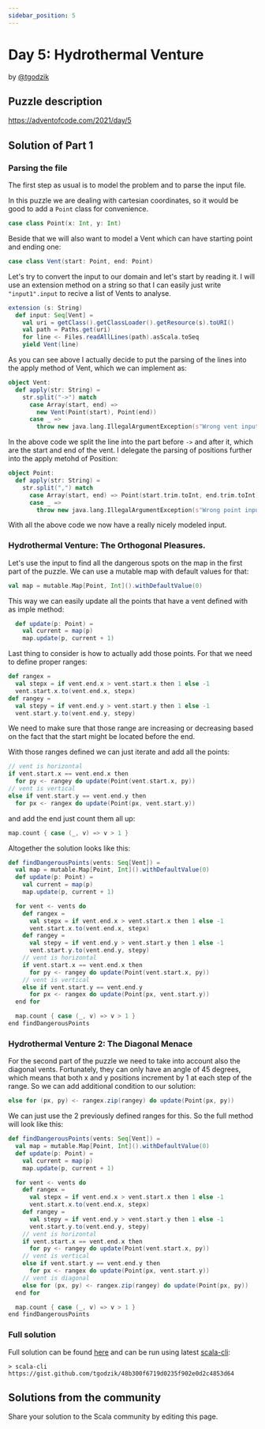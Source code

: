 ```yaml
---
sidebar_position: 5
---
```


# Day 5: Hydrothermal Venture

by [@tgodzik](https://github.com/tgodzik)

## Puzzle description

https://adventofcode.com/2021/day/5

## Solution of Part 1

### Parsing the file

The first step as usual is to model the problem and to parse the input file.

In this puzzle we are dealing with cartesian coordinates, so it would be good to
add a `Point` class for convenience.

```scala
case class Point(x: Int, y: Int)
```

Beside that we will also want to model a Vent which can have starting point and
ending one:

```scala
case class Vent(start: Point, end: Point)
```

Let's try to convert the input to our domain and let's start by reading it. I
will use an extension method on a string so that I can easily just write
`"input1".input` to recive a list of Vents to analyse.

```scala
extension (s: String)
  def input: Seq[Vent] =
    val uri = getClass().getClassLoader().getResource(s).toURI()
    val path = Paths.get(uri)
    for line <- Files.readAllLines(path).asScala.toSeq
    yield Vent(line)
```

As you can see above I actually decide to put the parsing of the lines into the
apply method of Vent, which we can implement as:

```scala
object Vent:
  def apply(str: String) =
    str.split("->") match
      case Array(start, end) =>
        new Vent(Point(start), Point(end))
      case _ =>
        throw new java.lang.IllegalArgumentException(s"Wrong vent input $str")
```

In the above code we split the line into the part before `->` and after it,
which are the start and end of the vent. I delegate the parsing of positions
further into the apply metohd of Position:

```scala
object Point:
  def apply(str: String) =
    str.split(",") match
      case Array(start, end) => Point(start.trim.toInt, end.trim.toInt)
      case _ =>
        throw new java.lang.IllegalArgumentException(s"Wrong point input $str")
```

With all the above code we now have a really nicely modeled input.

### Hydrothermal Venture: The Orthogonal Pleasures.

Let's use the input to find all the dangerous spots on the map in the first part
of the puzzle. We can use a mutable map with default values for that:

```scala
val map = mutable.Map[Point, Int]().withDefaultValue(0)
```

This way we can easily update all the points that have a vent defined with as
imple method:

```scala
  def update(p: Point) =
    val current = map(p)
    map.update(p, current + 1)
```

Last thing to consider is how to actually add those points. For that we need to
define proper ranges:

```scala
def rangex =
  val stepx = if vent.end.x > vent.start.x then 1 else -1
  vent.start.x.to(vent.end.x, stepx)
def rangey =
  val stepy = if vent.end.y > vent.start.y then 1 else -1
  vent.start.y.to(vent.end.y, stepy)
```

We need to make sure that those range are increasing or decreasing based on the
fact that the start might be located before the end.

With those ranges defined we can just iterate and add all the points:

```scala
// vent is horizontal
if vent.start.x == vent.end.x then
  for py <- rangey do update(Point(vent.start.x, py))
// vent is vertical
else if vent.start.y == vent.end.y then
  for px <- rangex do update(Point(px, vent.start.y))
```

and add the end just count them all up:

```scala
map.count { case (_, v) => v > 1 }
```

Altogether the solution looks like this:

```scala
def findDangerousPoints(vents: Seq[Vent]) =
  val map = mutable.Map[Point, Int]().withDefaultValue(0)
  def update(p: Point) =
    val current = map(p)
    map.update(p, current + 1)

  for vent <- vents do
    def rangex =
      val stepx = if vent.end.x > vent.start.x then 1 else -1
      vent.start.x.to(vent.end.x, stepx)
    def rangey =
      val stepy = if vent.end.y > vent.start.y then 1 else -1
      vent.start.y.to(vent.end.y, stepy)
    // vent is horizontal
    if vent.start.x == vent.end.x then
      for py <- rangey do update(Point(vent.start.x, py))
    // vent is vertical
    else if vent.start.y == vent.end.y
      for px <- rangex do update(Point(px, vent.start.y))
  end for

  map.count { case (_, v) => v > 1 }
end findDangerousPoints
```

### Hydrothermal Venture 2: The Diagonal Menace

For the second part of the puzzle we need to take into account also the diagonal
vents. Fortunately, they can only have an angle of 45 degrees, which means that
both x and y positions increment by 1 at each step of the range. So we can add
additional condition to our solution:

```scala
else for (px, py) <- rangex.zip(rangey) do update(Point(px, py))
```

We can just use the 2 previously defined ranges for this. So the full method
will look like this:

```scala
def findDangerousPoints(vents: Seq[Vent]) =
  val map = mutable.Map[Point, Int]().withDefaultValue(0)
  def update(p: Point) =
    val current = map(p)
    map.update(p, current + 1)

  for vent <- vents do
    def rangex =
      val stepx = if vent.end.x > vent.start.x then 1 else -1
      vent.start.x.to(vent.end.x, stepx)
    def rangey =
      val stepy = if vent.end.y > vent.start.y then 1 else -1
      vent.start.y.to(vent.end.y, stepy)
    // vent is horizontal
    if vent.start.x == vent.end.x then
      for py <- rangey do update(Point(vent.start.x, py))
    // vent is vertical
    else if vent.start.y == vent.end.y then
      for px <- rangex do update(Point(px, vent.start.y))
    // vent is diagonal
    else for (px, py) <- rangex.zip(rangey) do update(Point(px, py))
  end for

  map.count { case (_, v) => v > 1 }
end findDangerousPoints

```

### Full solution

Full solution can be found
[here](https://gist.github.com/tgodzik/48b300f6719d0235f902e0d2c4853d64) and can
be run using latest [scala-cli](https://scala-cli.virtuslab.org/):

```
> scala-cli https://gist.github.com/tgodzik/48b300f6719d0235f902e0d2c4853d64
```

## Solutions from the community

Share your solution to the Scala community by editing this page.
